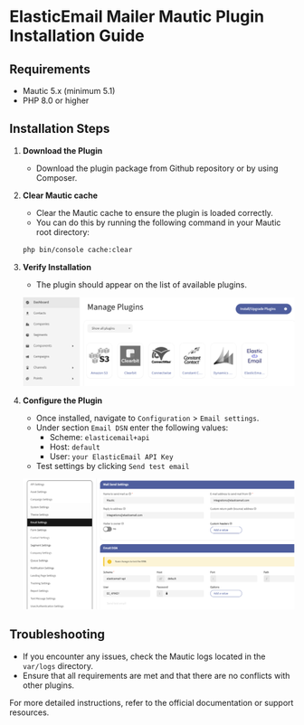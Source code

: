 # ElasticEmail Mailer Mautic Plugin Installation Guide

## Requirements
- Mautic 5.x (minimum 5.1)
- PHP 8.0 or higher

## Installation Steps

1. **Download the Plugin**
    - Download the plugin package from Github repository or by using Composer.

2. **Clear Mautic cache**
    - Clear the Mautic cache to ensure the plugin is loaded correctly.
    - You can do this by running the following command in your Mautic root directory:
     ```sh
     php bin/console cache:clear
     ```

3. **Verify Installation**
    - The plugin should appear on the list of available plugins.

    ![Mautic Plugins page](elasticemail-mailer-bundle-plugins.png)

4. **Configure the Plugin**
    - Once installed, navigate to `Configuration` > `Email settings`.
    - Under section `Email DSN` enter the following values:
        - Scheme: `elasticemail+api`
        - Host: `default`
        - User: `your ElasticEmail API Key`
    - Test settings by clicking `Send test email`

    ![Mautic Email configuration page](elasticemail-mailer-bundle-config.png)

## Troubleshooting
- If you encounter any issues, check the Mautic logs located in the `var/logs` directory.
- Ensure that all requirements are met and that there are no conflicts with other plugins.

For more detailed instructions, refer to the official documentation or support resources.